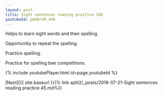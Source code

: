 ```yaml
---
layout: post
title: Sight sentences reading practice 186
youtubeId: pAdQrVR_4h8
---
```

 
 
Helps to learn sight words and their spelling.

Opportunitiy to repeat the spelling. 

Practice spelling. 
 
Practice for spelling bee competitions. 
 
{% include youtubePlayer.html id=page.youtubeId %}
 
 

[Next]({{ site.baseurl }}{% link  split2/_posts/2018-07-21-Sight sentences reading practice 45.md%})
 
